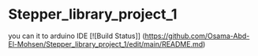 # Stepper_library_project_1
you can it to arduino IDE
[![Build Status]] (https://github.com/Osama-Abd-El-Mohsen/Stepper_library_project_1/edit/main/README.md)
